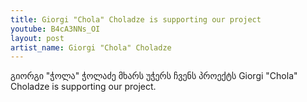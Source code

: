 ```yaml
---
title: Giorgi "Chola" Choladze is supporting our project
youtube: B4cA3NNs_OI
layout: post
artist_name: Giorgi "Chola" Choladze
---
```


გიორგი "ჭოლა" ჭოლაძე მხარს უჭერს ჩვენს პროექტს
Giorgi "Chola" Choladze is supporting our project.